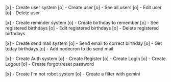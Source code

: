 [x] - Create user system
    [o] - Create user
    [o] - See all users
    [o] - Edit user
    [o] - Delete user

[x] - Create reminder system
    [o] - Create birthday to remember
    [o] - See registered birthdays
    [o] - Edit registered birthdays
    [o] - Delete registered birthdays

[x] - Create send mail system
    [o] - Send email to correct birthday
    [o] - Get today birthdays
    [o] - Add nodecron to do send mail

[x] - Create Auth system
    [o] - Create Register
    [o] - Create Login
    [o] - Create Logout
    [o] - Create forgot/reset password

[x] - Create I'm not robot system
    [o] - Create a filter with gemini
    